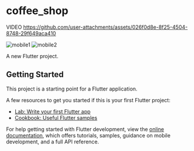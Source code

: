 # coffee_shop

VIDEO 
https://github.com/user-attachments/assets/026f0d8e-8f25-4504-8748-29f649aca410

![mobile1](https://github.com/user-attachments/assets/693bf764-4869-47df-af6d-b37a629b3105)
![mobile2](https://github.com/user-attachments/assets/05c40d9b-dae3-461b-b9b0-9ab710bd4e72)

A new Flutter project.

## Getting Started

This project is a starting point for a Flutter application.

A few resources to get you started if this is your first Flutter project:

- [Lab: Write your first Flutter app](https://docs.flutter.dev/get-started/codelab)
- [Cookbook: Useful Flutter samples](https://docs.flutter.dev/cookbook)

For help getting started with Flutter development, view the
[online documentation](https://docs.flutter.dev/), which offers tutorials,
samples, guidance on mobile development, and a full API reference.
